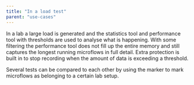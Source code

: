 ```yaml
---
title: "In a load test"
parent: "use-cases"
---
```

In a lab a large load is generated and the statistics tool and performance tool with thresholds are used to analyse what is happening. With some filtering  the performance tool does not fill up the entire memory and still captures the longest running microflows in full detail. Extra protection is built in to stop recording when the amount of data is exceeding a threshold.

Several tests can be compared to each other by using the marker to mark microflows as belonging to a certain lab setup.
